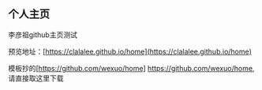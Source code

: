 ## 个人主页

李彦祖github主页测试

预览地址：[https://clalalee.github.io/home](https://clalalee.github.io/home)

模板抄的[https://github.com/wexuo/home] https://github.com/wexuo/home, 请直接取这里下载
